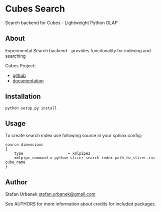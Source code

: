 Cubes Search
============
Search backend for Cubes - Lightweight Python OLAP

About
-----

Experimental Search backend - provides funcitonality for indexing and searching

Cubes Project:

* [github](https://github.com/Stiivi/cubes)
* [documentation](http://packages.python.org/cubes)

Installation
------------

    python setup.py install
    
Usage
-----

To create search index use following source in your sphinx.config:

    source dimensions
    {
    	type					= xmlpipe2
        xmlpipe_command = python slicer-search index path_to_slicer.ini cube_name
    }


Author
------

Stefan Urbanek <stefan.urbanek@gmail.com>

See AUTHORS for more information about credits for included packages.
